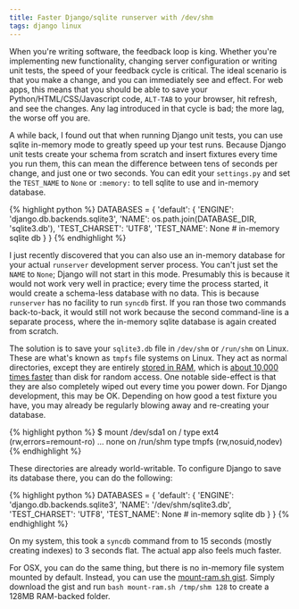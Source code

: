 ```yaml
---
title: Faster Django/sqlite runserver with /dev/shm
tags: django linux
---
```


When you're writing software, the feedback loop is king. Whether you're implementing new functionality, changing server configuration or writing unit tests, the speed of your feedback cycle is critical. The ideal scenario is that you make a change, and you can immediately see and effect. For web apps, this means that you should be able to save your Python/HTML/CSS/Javascript code, `ALT-TAB` to your browser, hit refresh, and see the changes. Any lag introduced in that cycle is bad; the more lag, the worse off you are.

A while back, I found out that when running Django unit tests, you can use sqlite in-memory mode to greatly speed up your test runs. Because Django unit tests create your schema from scratch and insert fixtures every time you run them, this can mean the difference between tens of seconds per change, and just one or two seconds. You can edit your `settings.py` and set the `TEST_NAME` to `None` or `:memory:` to tell sqlite to use and in-memory database.

{% highlight python %}
DATABASES = {
    'default': {
        'ENGINE': 'django.db.backends.sqlite3',
        'NAME': os.path.join(DATABASE_DIR, 'sqlite3.db'),
        'TEST_CHARSET': 'UTF8',
        'TEST_NAME': None  # in-memory sqlite db
    }
}
{% endhighlight %}

I just recently discovered that you can also use an in-memory database for your actual `runserver` development server process. You can't just set the `NAME` to `None`; Django will not start in this mode. Presumably this is because it would not work very well in practice; every time the process started, it would create a schema-less database with no data. This is because `runserver` has no facility to run `syncdb` first. If you ran those two commands back-to-back, it would still not work because the second command-line is a separate process, where the in-memory sqlite database is again created from scratch.

The solution is to save your `sqlite3.db` file in `/dev/shm` or `/run/shm` on Linux. These are what's known as `tmpfs` file systems on Linux. They act as normal directories, except they are entirely [stored in RAM](http://www.cyberciti.biz/tips/what-is-devshm-and-its-practical-usage.html), which is [about 10,000 times faster](http://stackoverflow.com/questions/1371400/how-much-faster-is-the-memory-usually-than-the-disk) than disk for random access. One notable side-effect is that they are also completely wiped out every time you power down. For Django development, this may be OK. Depending on how good a test fixture you have, you may already be regularly blowing away and re-creating your database.

{% highlight python %}
$ mount
/dev/sda1 on / type ext4 (rw,errors=remount-ro)
...
none on /run/shm type tmpfs (rw,nosuid,nodev)
{% endhighlight %}

These directories are already world-writable. To configure Django to save its database there, you can do the following:

{% highlight python %}
DATABASES = {
    'default': {
        'ENGINE': 'django.db.backends.sqlite3',
        'NAME': '/dev/shm/sqlite3.db',
        'TEST_CHARSET': 'UTF8',
        'TEST_NAME': None  # in-memory sqlite db
    }
}
{% endhighlight %}

On my system, this took a `syncdb` command from to 15 seconds (mostly creating indexes) to 3 seconds flat. The actual app also feels much faster.

For OSX, you can do the same thing, but there is no in-memory file system mounted by default. Instead, you can use the [mount-ram.sh gist](https://gist.github.com/koshigoe/822455). Simply download the gist and run `bash mount-ram.sh /tmp/shm 128` to create a 128MB RAM-backed folder.
